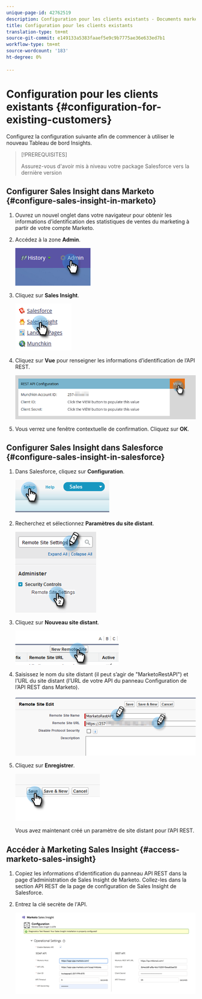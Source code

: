 ```yaml
---
unique-page-id: 42762519
description: Configuration pour les clients existants - Documents marketing - Documentation du produit
title: Configuration pour les clients existants
translation-type: tm+mt
source-git-commit: e149133a5383faaef5e9c9b7775ae36e633ed7b1
workflow-type: tm+mt
source-wordcount: '183'
ht-degree: 0%

---
```



# Configuration pour les clients existants {#configuration-for-existing-customers}

Configurez la configuration suivante afin de commencer à utiliser le nouveau Tableau de bord Insights.

>[!PREREQUISITES]
>
>Assurez-vous d&#39;avoir mis à niveau votre package Salesforce vers la dernière version

## Configurer Sales Insight dans Marketo {#configure-sales-insight-in-marketo}

1. Ouvrez un nouvel onglet dans votre navigateur pour obtenir les informations d’identification des statistiques de ventes du marketing à partir de votre compte Marketo.
1. Accédez à la zone **Admin**.

   ![](assets/configure-1.png)

1. Cliquez sur **Sales Insight**.

   ![](assets/configure-2.png)

1. Cliquez sur **Vue** pour renseigner les informations d’identification de l’API REST.

   ![](assets/configure-3.png)

1. Vous verrez une fenêtre contextuelle de confirmation. Cliquez sur **OK**.

## Configurer Sales Insight dans Salesforce {#configure-sales-insight-in-salesforce}

1. Dans Salesforce, cliquez sur **Configuration**.

   ![](assets/sfdc-1.png)

1. Recherchez et sélectionnez **Paramètres du site distant**.

   ![](assets/sfdc-2.png)

1. Cliquez sur **Nouveau site distant**.

   ![](assets/sfdc-3.png)

1. Saisissez le nom du site distant (il peut s’agir de &quot;MarketoRestAPI&quot;) et l’URL du site distant (l’URL de votre API du panneau Configuration de l’API REST dans Marketo).

   ![](assets/sfdc-4.png)

1. Cliquez sur **Enregistrer**.

   ![](assets/sfdc-5.png)

   Vous avez maintenant créé un paramètre de site distant pour l’API REST.

## Accéder à Marketing Sales Insight {#access-marketo-sales-insight}

1. Copiez les informations d’identification du panneau API REST dans la page d’administration de Sales Insight de Marketo. Collez-les dans la section API REST de la page de configuration de Sales Insight de Salesforce.
1. Entrez la clé secrète de l&#39;API.

   ![](assets/config.png)

